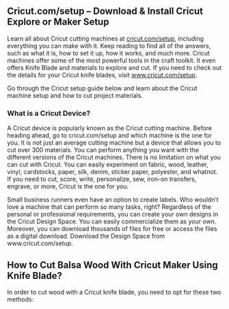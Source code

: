 <h2>Cricut.com/setup – Download & Install Cricut Explore or Maker Setup</h2>
<p>Learn all about Cricut cutting machines at <a href="https://github.com/schmeleryasmin2/cricutsetup">cricut.com/setup</a>, including everything you can make with it. Keep reading to find all of the answers, such as what it is, how to set it up, how it works, and much more. Cricut machines offer some of the most powerful tools in the craft toolkit. It even offers Knife Blade and materials to explore and cut. If you need to check out the details for your Cricut knife blades, visit <a href="https://github.com/schmeleryasmin2/cricutsetup">www.cricut.com/setup</a>.</p>
<p>Go through the Cricut setup guide below and learn about the Cricut machine setup and how to cut project materials.</p>
<h3>What is a Cricut Device?</h3>
<p>A Cricut device is popularly known as the Cricut cutting machine. Before heading ahead, go to cricut.com/setup and which machine is the one for you. It is not just an average cutting machine but a device that allows you to cut over 300 materials. You can perform anything you want with the different versions of the Cricut machines. There is no limitation on what you can cut with Cricut. You can easily experiment on fabric, wood, leather, vinyl, cardstocks, paper, silk, denim, sticker paper, polyester, and whatnot. If you need to cut, score, write, personalize, sew, iron-on transfers, engrave, or more, Cricut is the one for you.</p>
<p>Small business runners even have an option to create labels. Who wouldn’t love a machine that can perform so many tasks, right? Regardless of the personal or professional requirements, you can create your own designs in the Cricut Design Space. You can easily commercialize them as your own. Moreover, you can download thousands of files for free or access the files as a digital download. Download the Design Space from www.cricut.com/setup.</p>
<h2>How to Cut Balsa Wood With Cricut Maker Using Knife Blade?</h2>
<p>In order to cut wood with a Cricut knife blade, you need to opt for these two methods:</p>
